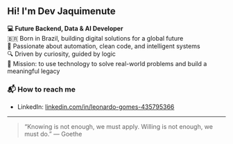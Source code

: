 ## Hi! I'm Dev Jaquimenute

**💻 Future Backend, Data & AI Developer**  
🇧🇷 Born in Brazil, building digital solutions for a global future  
🧠 Passionate about automation, clean code, and intelligent systems  
🔍 Driven by curiosity, guided by logic  
🎯 Mission: to use technology to solve real-world problems and build a meaningful legacy

### 📬 How to reach me
- LinkedIn: [linkedin.com/in/leonardo-gomes-435795366](https://www.linkedin.com/in/leonardo-gomes-435795366)  

---

> “Knowing is not enough, we must apply. Willing is not enough, we must do.” — Goethe
